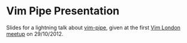 # Vim Pipe Presentation

Slides for a lightning talk about [vim-pipe][1], given at the first [Vim London
meetup][2] on 29/10/2012.

[1]: https://github.com/krisajenkins/vim-pipe
[2]: http://www.meetup.com/Vim-London/
